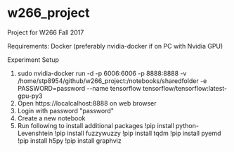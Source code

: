 # w266_project
Project for W266 Fall 2017

Requirements:
Docker (preferably nvidia-docker if on PC with Nvidia GPU)        


Experiment Setup          

1. sudo nvidia-docker run -d -p 6006:6006 -p 8888:8888 -v /home/stp8954/github/w266_project:/notebooks/sharedfolder -e PASSWORD=password --name tensorflow tensorflow/tensorflow:latest-gpu-py3
2. Open https://localcalhost:8888 on web browser         
3. Login with password "password"        
4. Create a new notebook        
5. Run following to install additional packages
!pip install python-Levenshtein
!pip install fuzzywuzzy
!pip install tqdm
!pip install pyemd
!pip install h5py
!pip install graphviz


